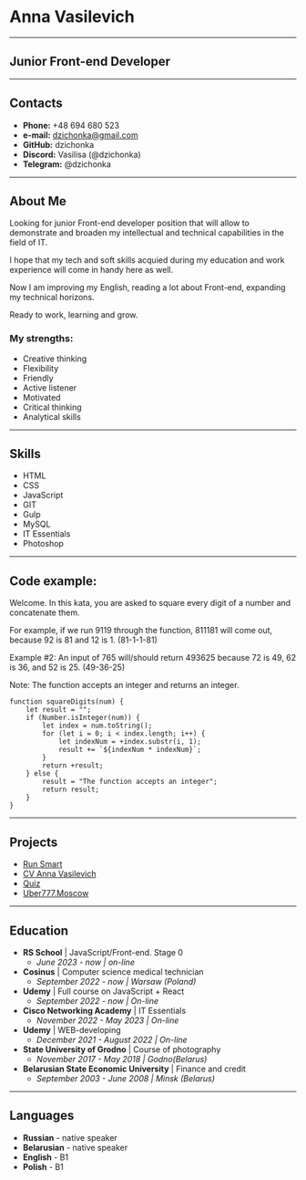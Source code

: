 # Anna Vasilevich

---

## Junior Front-end Developer

---

## Contacts

- **Phone:** +48 694 680 523
- **e-mail:** dzichonka@gmail.com
- **GitHub:** dzichonka
- **Discord:** Vasilisa (@dzichonka)
- **Telegram:** @dzichonka

---

## About Me

Looking for junior Front-end developer position that will allow to demonstrate and broaden my intellectual and technical capabilities in the field of IT.

I hope that my tech and soft skills acquied during my education and work experience will come in handy here as well.

Now I am improving my English, reading a lot about Front-end, expanding my technical horizons.

Ready to work, learning and grow.

### My strengths:

- Creative thinking
- Flexibility
- Friendly
- Active listener
- Motivated
- Critical thinking
- Analytical skills

---

## Skills

- HTML
- CSS
- JavaScript
- GIT
- Gulp
- MySQL
- IT Essentials
- Photoshop

---

## Code example:

Welcome. In this kata, you are asked to square every digit of a number and concatenate them.

For example, if we run 9119 through the function, 811181 will come out, because 92 is 81 and 12 is 1. (81-1-1-81)

Example #2: An input of 765 will/should return 493625 because 72 is 49, 62 is 36, and 52 is 25. (49-36-25)

Note: The function accepts an integer and returns an integer.

```
function squareDigits(num) {
    let result = "";
    if (Number.isInteger(num)) {
        let index = num.toString();
        for (let i = 0; i < index.length; i++) {
            let indexNum = +index.substr(i, 1);
            result += `${indexNum * indexNum}`;
        }
        return +result;
    } else {
        result = "The function accepts an integer";
        return result;
    }
}
```

---

## Projects

- [Run Smart](https://lucky-monstera-896089.netlify.app/ "Landing-page")
- [CV Anna Vasilevich](https://dzichonka.github.io/ "Landing-page")
- [Quiz](https://incredible-manatee-0567a0.netlify.app/ "on-line quiz")
- [Uber777.Moscow](https://superb-cannoli-ae43d1.netlify.app/ "Landing-page")

---

## Education

- **RS School** | JavaScript/Front-end. Stage 0
  - _June 2023 - now | on-line_
- **Cosinus** | Computer science medical technician
  - _September 2022 - now | Warsaw (Poland)_
- **Udemy** | Full course on JavaScript + React
  - _September 2022 - now | On-line_
- **Cisco Networking Academy** | IT Essentials
  - _November 2022 - May 2023 | On-line_
- **Udemy** | WEB-developing
  - _December 2021 - August 2022 | On-line_
- **State University of Grodno** | Course of photography
  - _November 2017 - May 2018 | Godno(Belarus)_
- **Belarusian State Economic University** | Finance and credit
  - _September 2003 - June 2008 | Minsk (Belarus)_

---

## Languages

- **Russian** - native speaker
- **Belarusian** - native speaker
- **English** - B1
- **Polish** - B1
